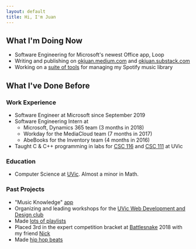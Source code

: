 ```yaml
---
layout: default
title: Hi, I'm Juan
---
```


## What I'm Doing Now
* Software Engineering for Microsoft's newest Office app, Loop
* Writing and publishing on [okjuan.medium.com](https://okjuan.medium.com) and [okjuan.substack.com](https://okjuan.substack.com)
* Working on a [suite of tools](https://github.com/okjuan/music-lib-bot) for managing my Spotify music library

## What I've Done Before
### Work Experience
* Software Engineer at Microsoft since September 2019
* Software Engineering Intern at
    * Microsoft, Dynamics 365 team (3 months in 2018)
    * Workday for the MediaCloud team (7 months in 2017)
    * AbeBooks for the Inventory team (4 months in 2016)
* Taught C & C++ programming in labs for [CSC 116](https://heat.csc.uvic.ca/coview/outline/2018/Fall/CSC/116) and [CSC 111](https://heat.csc.uvic.ca/coview/outline/2019/Spring/CSC/111) at UVic

### Education
* Computer Science at [UVic](https://en.wikipedia.org/wiki/University_of_Victoria). Almost a minor in Math.

### Past Projects
* "Music Knowledge" [app](https://github.com/okjuan/muze)
* Organizing and leading workshops for the [UVic Web Development and Design club](https://github.com/uvicwebdev)
* Made [lots of playlists](https://open.spotify.com/user/jcgalleg)
* Placed 3rd in the expert competition bracket at [Battlesnake](https://play.battlesnake.com/) 2018 with my friend [Nick](https://github.com/NicholasKobald)
* Made [hip hop beats](https://soundcloud.com/baba-guano)